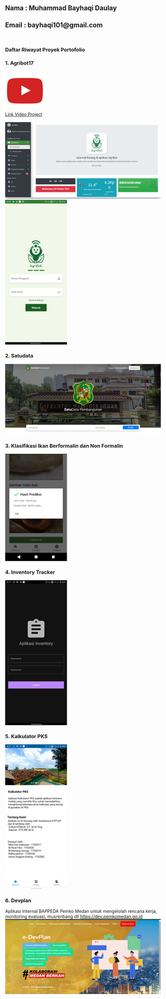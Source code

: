 
<h2>Nama : Muhammad Bayhaqi Daulay</h2>
<h2>Email : bayhaqi101@gmail.com</h2>
<br>
<h3>Daftar Riwayat Proyek Portofolio</h3>
<h3> 1. Agribot17 </h3>
<a href="https://www.youtube.com/embed/TqSuThyREtU"> <img src="https://github.com/burgyl/youtube-icon-link/blob/main/icon_128.png?raw=true"  alt="tippedleader110" /> <br>Link Video Project</a>
<br>
<br>
<div> 
<img src="https://github.com/TippedLeader110/portfolio/blob/main/img/01.png?raw=true" width="800" alt="tippedleader110" />
<img src="https://github.com/TippedLeader110/portfolio/blob/main/img/01b.png?raw=true" width="200" alt="tippedleader110" />
</div>



<h3> 2. Satudata </h3>
<img src="https://github.com/TippedLeader110/portfolio/blob/main/img/02.png?raw=true" width="800" alt="tippedleader110" />

<h3> 3. Klasifikasi Ikan Berformalin dan Non Formalin </h3>
<img src="https://github.com/TippedLeader110/portfolio/blob/main/img/03.png?raw=true" width="200" alt="tippedleader110" />

<h3> 4. Inventory Tracker </h3>
<img src="https://github.com/TippedLeader110/portfolio/blob/main/img/04.png?raw=true" width="200" alt="tippedleader110" />

<h3> 5. Kalkulator PKS </h3>
<img src="https://github.com/TippedLeader110/portfolio/blob/main/img/05.png?raw=true" width="200" alt="tippedleader110" />

<h3> 6. Devplan </h3>
<p> Aplikasi Internal BAPPEDA Pemko Medan untuk mengelolah rencana kerja, monitoring evaluasi, musrenbang dll
<a href="https://dev.pemkomedan.go.id">https://dev.pemkomedan.go.id</a>
<br>
<img src="https://github.com/TippedLeader110/portfolio/blob/main/img/06.png?raw=true" width="800" alt="tippedleader110" />
